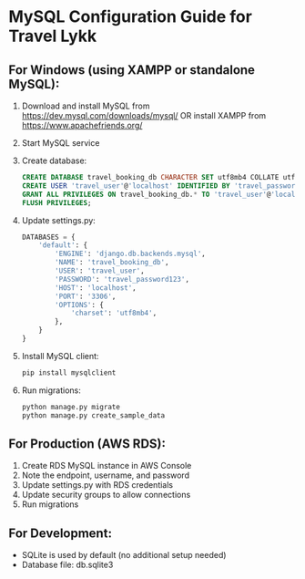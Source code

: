 # MySQL Configuration Guide for Travel Lykk

## For Windows (using XAMPP or standalone MySQL):

1. Download and install MySQL from https://dev.mysql.com/downloads/mysql/
   OR install XAMPP from https://www.apachefriends.org/

2. Start MySQL service

3. Create database:
   ```sql
   CREATE DATABASE travel_booking_db CHARACTER SET utf8mb4 COLLATE utf8mb4_unicode_ci;
   CREATE USER 'travel_user'@'localhost' IDENTIFIED BY 'travel_password123';
   GRANT ALL PRIVILEGES ON travel_booking_db.* TO 'travel_user'@'localhost';
   FLUSH PRIVILEGES;
   ```

4. Update settings.py:
   ```python
   DATABASES = {
       'default': {
           'ENGINE': 'django.db.backends.mysql',
           'NAME': 'travel_booking_db',
           'USER': 'travel_user',
           'PASSWORD': 'travel_password123',
           'HOST': 'localhost',
           'PORT': '3306',
           'OPTIONS': {
               'charset': 'utf8mb4',
           },
       }
   }
   ```

5. Install MySQL client:
   ```bash
   pip install mysqlclient
   ```

6. Run migrations:
   ```bash
   python manage.py migrate
   python manage.py create_sample_data
   ```

## For Production (AWS RDS):

1. Create RDS MySQL instance in AWS Console
2. Note the endpoint, username, and password
3. Update settings.py with RDS credentials
4. Update security groups to allow connections
5. Run migrations

## For Development:
- SQLite is used by default (no additional setup needed)
- Database file: db.sqlite3
